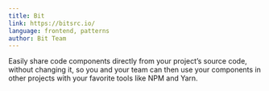 ```yaml
---
title: Bit
link: https://bitsrc.io/
language: frontend, patterns
author: Bit Team
---
```


Easily share code components directly from your project’s source code, without changing it, so you and your team can then use your components in other projects with your favorite tools like NPM and Yarn.
